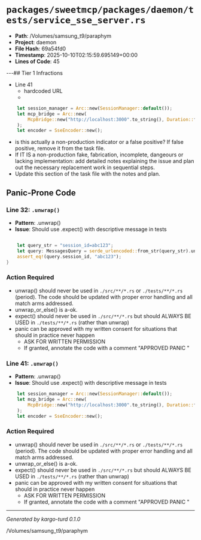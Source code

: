 # `packages/sweetmcp/packages/daemon/tests/service_sse_server.rs`

- **Path**: /Volumes/samsung_t9/paraphym
- **Project**: daemon
- **File Hash**: 69a54fd0  
- **Timestamp**: 2025-10-10T02:15:59.695149+00:00  
- **Lines of Code**: 45

---## Tier 1 Infractions 


- Line 41
  - hardcoded URL
  - 

```rust
    let session_manager = Arc::new(SessionManager::default());
    let mcp_bridge = Arc::new(
        McpBridge::new("http://localhost:3000".to_string(), Duration::from_secs(30)).unwrap(),
    );
    let encoder = SseEncoder::new();
```

- is this actually a non-production indicator or a false positive? If false positive, remove it from the task file.
- If IT IS a non-production fake, fabrication, incomplete, dangeours or lacking implementation: add detailed notes explaining the issue and plan out the necessary replacement work in sequential steps. 
- Update this section of the task file with the notes and plan.

## Panic-Prone Code


### Line 32: `.unwrap()`

- **Pattern**: .unwrap()
- **Issue**: Should use .expect() with descriptive message in tests

```rust

    let query_str = "session_id=abc123";
    let query: MessagesQuery = serde_urlencoded::from_str(query_str).unwrap();
    assert_eq!(query.session_id, "abc123");
}
```

### Action Required

- unwrap() should never be used in `./src/**/*.rs` or `./tests/**/*.rs` (period). The code should be updated with proper error handling and all match arms addressed.
- unwrap_or_else() is a-ok. 
- expect() should never be used in `./src/**/*.rs` but should ALWAYS BE USED in `./tests/**/*.rs` (rather than unwrap)
- panic can be approved with my written consent for situations that should in practice never happen  
  - ASK FOR WRITTEN PERMISSION
  - If granted, annotate the code with a comment "APPROVED PANIC "


### Line 41: `.unwrap()`

- **Pattern**: .unwrap()
- **Issue**: Should use .expect() with descriptive message in tests

```rust
    let session_manager = Arc::new(SessionManager::default());
    let mcp_bridge = Arc::new(
        McpBridge::new("http://localhost:3000".to_string(), Duration::from_secs(30)).unwrap(),
    );
    let encoder = SseEncoder::new();
```

### Action Required

- unwrap() should never be used in `./src/**/*.rs` or `./tests/**/*.rs` (period). The code should be updated with proper error handling and all match arms addressed.
- unwrap_or_else() is a-ok. 
- expect() should never be used in `./src/**/*.rs` but should ALWAYS BE USED in `./tests/**/*.rs` (rather than unwrap)
- panic can be approved with my written consent for situations that should in practice never happen  
  - ASK FOR WRITTEN PERMISSION
  - If granted, annotate the code with a comment "APPROVED PANIC "

---

*Generated by kargo-turd 0.1.0*

/Volumes/samsung_t9/paraphym